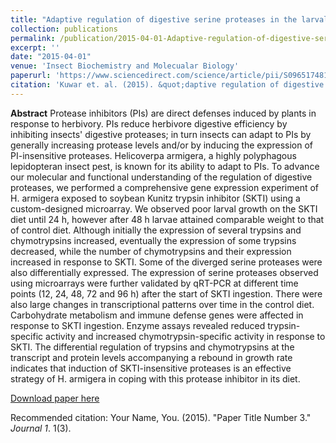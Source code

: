 ```yaml
---
title: "Adaptive regulation of digestive serine proteases in the larval midgut of *Helicoverpa armigera* in response to a plant protease inhibitor"
collection: publications
permalink: /publication/2015-04-01-Adaptive-regulation-of-digestive-serine-proteases-in-the-larval-midgut-of-*Helicoverpa-armigera*-in-response-to-a-plant-protease-inhibitor
excerpt: ''
date: "2015-04-01"
venue: 'Insect Biochemistry and Molecualar Biology'
paperurl: 'https://www.sciencedirect.com/science/article/pii/S0965174815000235'
citation: 'Kuwar et. al. (2015). &quot;daptive regulation of digestive serine proteases in the larval midgut of *Helicoverpa armigera* in response to a plant protease inhibitor&quot; <i>Insect Biochemistry and Molecualar Biology</i>. 1(3).'
---
```

**Abstract**
Protease inhibitors (PIs) are direct defenses induced by plants in response to herbivory. PIs reduce herbivore digestive efficiency by inhibiting insects' digestive proteases; in turn insects can adapt to PIs by generally increasing protease levels and/or by inducing the expression of PI-insensitive proteases. Helicoverpa armigera, a highly polyphagous lepidopteran insect pest, is known for its ability to adapt to PIs. To advance our molecular and functional understanding of the regulation of digestive proteases, we performed a comprehensive gene expression experiment of H. armigera exposed to soybean Kunitz trypsin inhibitor (SKTI) using a custom-designed microarray. We observed poor larval growth on the SKTI diet until 24 h, however after 48 h larvae attained comparable weight to that of control diet. Although initially the expression of several trypsins and chymotrypsins increased, eventually the expression of some trypsins decreased, while the number of chymotrypsins and their expression increased in response to SKTI. Some of the diverged serine proteases were also differentially expressed. The expression of serine proteases observed using microarrays were further validated by qRT-PCR at different time points (12, 24, 48, 72 and 96 h) after the start of SKTI ingestion. There were also large changes in transcriptional patterns over time in the control diet. Carbohydrate metabolism and immune defense genes were affected in response to SKTI ingestion. Enzyme assays revealed reduced trypsin-specific activity and increased chymotrypsin-specific activity in response to SKTI. The differential regulation of trypsins and chymotrypsins at the transcript and protein levels accompanying a rebound in growth rate indicates that induction of SKTI-insensitive proteases is an effective strategy of H. armigera in coping with this protease inhibitor in its diet.

[Download paper here](https://www.sciencedirect.com/science/article/pii/S0965174815000235)

Recommended citation: Your Name, You. (2015). "Paper Title Number 3." <i>Journal 1</i>. 1(3).
